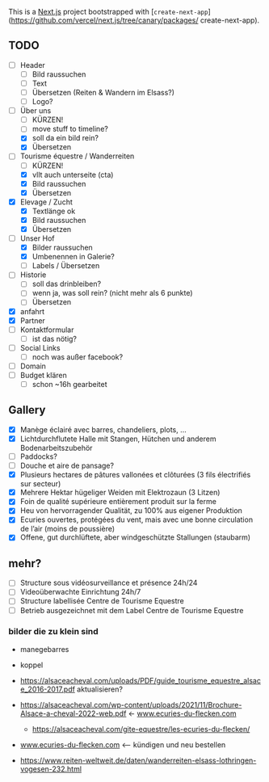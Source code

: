 This is a [Next.js](https://nextjs.org/) project bootstrapped with [`create-next-app`](https://github.com/vercel/next.js/tree/canary/packages/
create-next-app).

## TODO

- [ ] Header
  - [ ] Bild raussuchen
  - [ ] Text
  - [ ] Übersetzen (Reiten & Wandern im Elsass?)
  - [ ] Logo?
- [ ] Über uns
  - [ ] KÜRZEN!
  - [ ] move stuff to timeline?
  - [x] soll da ein bild rein?
  - [x] Übersetzen
- [ ] Tourisme équestre / Wanderreiten
  - [ ] KÜRZEN!
  - [x] vllt auch unterseite (cta)
  - [x] Bild raussuchen
  - [x] Übersetzen
- [x] Elevage / Zucht
  - [x] Textlänge ok
  - [x] Bild raussuchen
  - [x] Übersetzen
- [ ] Unser Hof
  - [x] Bilder raussuchen
  - [x] Umbenennen in Galerie?
  - [ ] Labels / Übersetzen
- [ ] Historie
  - [ ] soll das drinbleiben?
  - [ ] wenn ja, was soll rein? (nicht mehr als 6 punkte)
  - [ ] Übersetzen
- [x] anfahrt
- [x] Partner
- [ ] Kontaktformular
  - [ ] ist das nötig?
- [ ] Social Links
  - [ ] noch was außer facebook?
- [ ] Domain
- [ ] Budget klären
  - [ ] schon ~16h gearbeitet

## Gallery

- [x] Manège éclairé avec barres, chandeliers, plots, …
- [x] Lichtdurchflutete Halle mit Stangen, Hütchen und anderem Bodenarbeitszubehör
- [ ] Paddocks?
- [ ] Douche et aire de pansage?
- [x] Plusieurs hectares de pâtures vallonées et clôturées (3 fils électrifiés sur secteur)
- [x] Mehrere Hektar hügeliger Weiden mit Elektrozaun (3 Litzen)
- [x] Foin de qualité supérieure entièrement produit sur la ferme
- [x] Heu von hervorragender Qualität, zu 100% aus eigener Produktion
- [x] Ecuries ouvertes, protégées du vent, mais avec une bonne circulation de l’air (moins de poussière)
- [x] Offene, gut durchlüftete, aber windgeschützte Stallungen (staubarm)

## mehr?

- [ ] Structure sous vidéosurveillance et présence 24h/24
- [ ] Videoüberwachte Einrichtung 24h/7
- [ ] Structure labellisée Centre de Tourisme Equestre
- [ ] Betrieb ausgezeichnet mit dem Label Centre de Tourisme Equestre

### bilder die zu klein sind

- manegebarres
- koppel

- https://alsaceacheval.com/uploads/PDF/guide_tourisme_equestre_alsace_2016-2017.pdf aktualisieren?
- https://alsaceacheval.com/wp-content/uploads/2021/11/Brochure-Alsace-a-cheval-2022-web.pdf <- www.ecuries-du-flecken.com
  - https://alsaceacheval.com/gite-equestre/les-ecuries-du-flecken/
- www.ecuries-du-flecken.com <-- kündigen und neu bestellen
- https://www.reiten-weltweit.de/daten/wanderreiten-elsass-lothringen-vogesen-232.html
